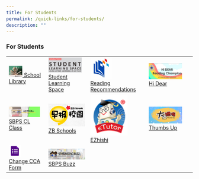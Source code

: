 ```yaml
---
title: For Students
permalink: /quick-links/for-students/
description: ""
---
```

### For Students

|  	|  	|  	|  	|
|---	|---	|---	|---	|
| <a href="https://schoolibrary.moe.edu.sg/sembawangpri/cgi-bin/spydus.exe/MSGTRN/WPAC/HOME"><img style="width:40%" src="/images/OPAC2.png"> [School Library](https://schoolibrary.moe.edu.sg/sembawangpri/cgi-bin/spydus.exe/MSGTRN/WPAC/HOME)	| <a href="https://vle.learning.moe.edu.sg/login"><img style="width:90%" src="/images/link1.png"> <br> [Student Learning Space](https://vle.learning.moe.edu.sg/login) 	|<a href="https://www.nlb.gov.sg/SearchDiscover/ExploreourPublications/RecommendedReads/ForChildren.aspx"><img style="width:40%" src="/images/link4.png"> <br> [Reading Recommendations](https://www.nlb.gov.sg/SearchDiscover/ExploreourPublications/RecommendedReads/ForChildren.aspx)	| <a href="https://sites.google.com/moe.edu.sg/sbpshidear/home"><img style="width:80%" src="/images/link3.png"> <br> [Hi Dear](https://go.gov.sg/sbpshidear)	|
| <a href="https://go.gov.sg/sbpscleclass"><img style="width:90%" src="/images/link11.png"> <br> [SBPS CL Class](https://go.gov.sg/sbpscleclass)		|  <a href="https://www.zbschools.sg/"><img style="width:99%" src="/images/link5.png"><Br> [ZB Schools](https://zbschools.sg/)	|  <a href="https://sembawangpri.moe.edu.sg/qql/slot/u508/Quick%20Links/eZhishi.PNG"><img style="width:70%" src="/images/link6.png"><br>[EZhishi](https://www.ezhishi.net/Contents/)	|  <a href="http://www.tuvideos.sg/cos/o.x?c=/ca7_tuvid/user&func=login"><img style="width:80%" src="/images/link7.png"><br> [Thumbs Up](http://www.tuvideos.sg/cos/o.x?c=/ca7_tuvid/user&func=login)	|
|  <a href="https://forms.gle/tdRBGjDJx2hv7rUu5"><img style="width:35%" src="/images/link12.png">	<br>[Change CCA Form](https://forms.gle/tdRBGjDJx2hv7rUu5)	|  <a href="https://go.gov.sg/sbpsbuzz"><img style="width:99%" src="/images/link13.png"><br> [SBPS Buzz](https://go.gov.sg/sbpsbuzz)	| 	|  |